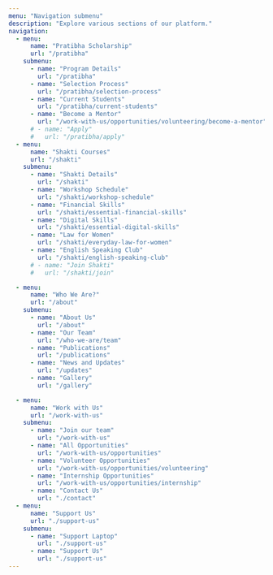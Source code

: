 ```yaml
---
menu: "Navigation submenu"
description: "Explore various sections of our platform."
navigation:
  - menu:
      name: "Pratibha Scholarship"
      url: "/pratibha"
    submenu:
      - name: "Program Details"
        url: "/pratibha"
      - name: "Selection Process"
        url: "/pratibha/selection-process"
      - name: "Current Students"
        url: "/pratibha/current-students"
      - name: "Become a Mentor"
        url: "/work-with-us/opportunities/volunteering/become-a-mentor"
      # - name: "Apply"
      #   url: "/pratibha/apply"
  - menu:
      name: "Shakti Courses"
      url: "/shakti"
    submenu:
      - name: "Shakti Details"
        url: "/shakti"
      - name: "Workshop Schedule"
        url: "/shakti/workshop-schedule"
      - name: "Financial Skills"
        url: "/shakti/essential-financial-skills"
      - name: "Digital Skills"
        url: "/shakti/essential-digital-skills"
      - name: "Law for Women"
        url: "/shakti/everyday-law-for-women"
      - name: "English Speaking Club"
        url: "/shakti/english-speaking-club"
      # - name: "Join Shakti"
      #   url: "/shakti/join"

  - menu:
      name: "Who We Are?"
      url: "/about"
    submenu:
      - name: "About Us"
        url: "/about"
      - name: "Our Team"
        url: "/who-we-are/team"
      - name: "Publications"
        url: "/publications"
      - name: "News and Updates"
        url: "/updates"
      - name: "Gallery"
        url: "/gallery"

  - menu:
      name: "Work with Us"
      url: "/work-with-us"
    submenu:
      - name: "Join our team"
        url: "/work-with-us"
      - name: "All Opportunities"
        url: "/work-with-us/opportunities"
      - name: "Volunteer Opportunities"
        url: "/work-with-us/opportunities/volunteering"
      - name: "Internship Opportunities"
        url: "/work-with-us/opportunities/internship"
      - name: "Contact Us"
        url: "./contact"
  - menu:
      name: "Support Us"
      url: "./support-us"
    submenu:
      - name: "Support Laptop"
        url: "./support-us"
      - name: "Support Us"
        url: "./support-us"
---
```

